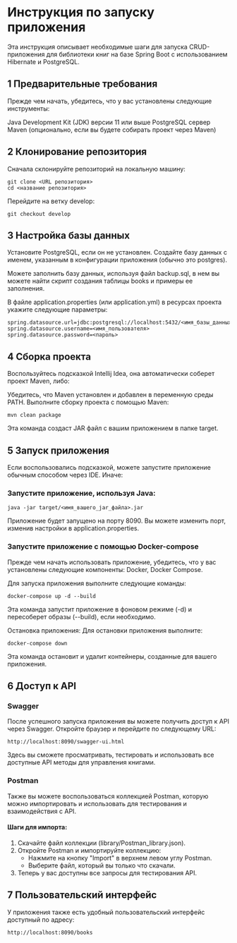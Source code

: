 # Инструкция по запуску приложения
Эта инструкция описывает необходимые шаги для запуска CRUD-приложения для библиотеки книг на базе Spring Boot с использованием Hibernate и PostgreSQL.

## 1 Предварительные требования
Прежде чем начать, убедитесь, что у вас установлены следующие инструменты:

Java Development Kit (JDK) версии 11 или выше
PostgreSQL сервер
Maven (опционально, если вы будете собирать проект через Maven)

## 2 Клонирование репозитория

Сначала склонируйте репозиторий на локальную машину:
```
git clone <URL репозитория>
cd <название репозитория>
```
Перейдите на ветку develop:
```
git checkout develop
```

## 3 Настройка базы данных

Установите PostgreSQL, если он не установлен.
Создайте базу данных с именем, указанным в конфигурации приложения (обычно это postgres).

Можете заполнить базу данных, используя файл backup.sql, в нем вы можете найти скрипт создания таблицы books и примеры ее заполнения.

В файле application.properties (или application.yml) в ресурсах проекта укажите следующие параметры:

```
spring.datasource.url=jdbc:postgresql://localhost:5432/<имя_базы_данных>
spring.datasource.username=<имя_пользователя>
spring.datasource.password=<пароль>
```
## 4 Сборка проекта
Воспользуйтесь подсказкой Intellij Idea, она автоматически соберет проект Maven, либо:

Убедитесь, что Maven установлен и добавлен в переменную среды PATH.
Выполните сборку проекта с помощью Maven:

```
mvn clean package
```
Эта команда создаст JAR файл с вашим приложением в папке target.

## 5 Запуск приложения
Если воспользовались подсказкой, можете запустите приложение обычным способом через IDE. 
Иначе:

### Запустите приложение, используя Java:

```
java -jar target/<имя_вашего_jar_файла>.jar
```
Приложение будет запущено на порту 8090. Вы можете изменить порт, изменив настройки в application.properties.
### Запустите приложение с помощью Docker-compose
Прежде чем начать использовать приложение, убедитесь, что у вас установлены следующие компоненты:
Docker,
Docker Compose.

Для запуска приложения выполните следующие команды:

```
docker-compose up -d --build
```
Эта команда запустит приложение в фоновом режиме (-d) и пересоберет образы (--build), если необходимо.

Остановка приложения: Для остановки приложения выполните:

```
docker-compose down
```
Эта команда остановит и удалит контейнеры, созданные для вашего приложения.

## 6 Доступ к API

### Swagger
После успешного запуска приложения вы можете получить доступ к API через Swagger. Откройте браузер и перейдите по следующему URL:

```
http://localhost:8090/swagger-ui.html
```
Здесь вы сможете просматривать, тестировать и использовать все доступные API методы для управления книгами.
### Postman

Также вы можете воспользоваться коллекцией Postman, которую можно импортировать и использовать для тестирования и взаимодействия с API.

#### Шаги для импорта:

1. Скачайте файл коллекции (library/Postman_library.json).
2. Откройте Postman и импортируйте коллекцию:
   - Нажмите на кнопку "Import" в верхнем левом углу Postman.
   - Выберите файл, который вы только что скачали.
3. Теперь у вас доступны все запросы для тестирования API.


## 7 Пользовательский интерфейс

У приложения также есть удобный пользовательский интерфейс доступный по адресу:
```
http://localhost:8090/books
```



